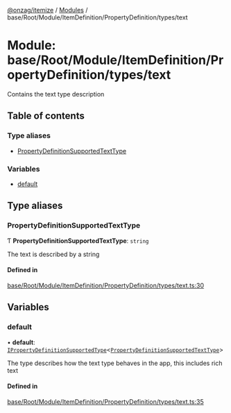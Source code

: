 [@onzag/itemize](../README.md) / [Modules](../modules.md) / base/Root/Module/ItemDefinition/PropertyDefinition/types/text

# Module: base/Root/Module/ItemDefinition/PropertyDefinition/types/text

Contains the text type description

## Table of contents

### Type aliases

- [PropertyDefinitionSupportedTextType](base_Root_Module_ItemDefinition_PropertyDefinition_types_text.md#propertydefinitionsupportedtexttype)

### Variables

- [default](base_Root_Module_ItemDefinition_PropertyDefinition_types_text.md#default)

## Type aliases

### PropertyDefinitionSupportedTextType

Ƭ **PropertyDefinitionSupportedTextType**: `string`

The text is described by a string

#### Defined in

[base/Root/Module/ItemDefinition/PropertyDefinition/types/text.ts:30](https://github.com/onzag/itemize/blob/5c2808d3/base/Root/Module/ItemDefinition/PropertyDefinition/types/text.ts#L30)

## Variables

### default

• **default**: [`IPropertyDefinitionSupportedType`](../interfaces/base_Root_Module_ItemDefinition_PropertyDefinition_types.IPropertyDefinitionSupportedType.md)<[`PropertyDefinitionSupportedTextType`](base_Root_Module_ItemDefinition_PropertyDefinition_types_text.md#propertydefinitionsupportedtexttype)\>

The type describes how the text type behaves in the app, this includes rich text

#### Defined in

[base/Root/Module/ItemDefinition/PropertyDefinition/types/text.ts:35](https://github.com/onzag/itemize/blob/5c2808d3/base/Root/Module/ItemDefinition/PropertyDefinition/types/text.ts#L35)
